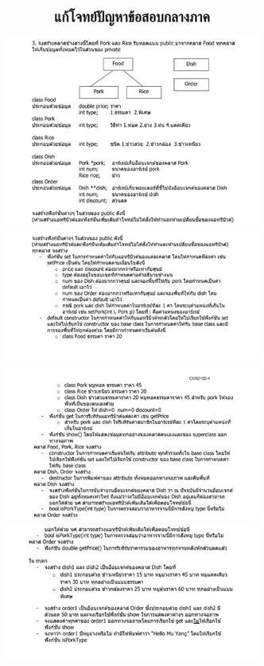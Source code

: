 <h1 align="center"><b>แก้โจทย์ปัญหาข้อสอบกลางภาค</b></h1>

![01](https://github.com/SmileCat42/Inheritance-2102-Object-Oriented-Programming-/blob/main/mid01.png?raw=true)

![02](https://github.com/SmileCat42/Inheritance-2102-Object-Oriented-Programming-/blob/main/mid02.png?raw=true)

![03](https://github.com/SmileCat42/Inheritance-2102-Object-Oriented-Programming-/blob/main/mid03.png?raw=true)

![04](https://github.com/SmileCat42/Inheritance-2102-Object-Oriented-Programming-/blob/main/mid04.png?raw=true)
